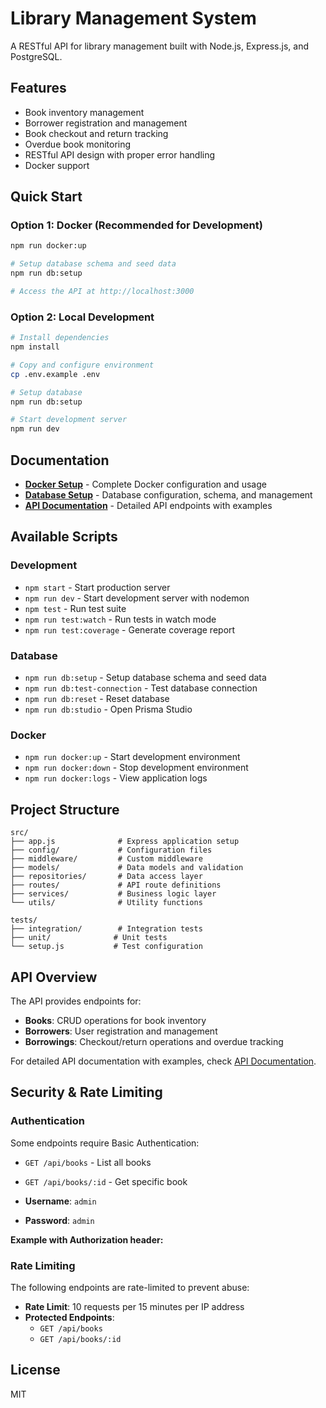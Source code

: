 # Library Management System

A RESTful API for library management built with Node.js, Express.js, and PostgreSQL.

## Features

- Book inventory management
- Borrower registration and management
- Book checkout and return tracking
- Overdue book monitoring
- RESTful API design with proper error handling
- Docker support

## Quick Start

### Option 1: Docker (Recommended for Development)

```bash
npm run docker:up

# Setup database schema and seed data
npm run db:setup

# Access the API at http://localhost:3000
```

### Option 2: Local Development

```bash
# Install dependencies
npm install

# Copy and configure environment
cp .env.example .env

# Setup database
npm run db:setup

# Start development server
npm run dev
```

## Documentation

- **[Docker Setup](docker-README.md)** - Complete Docker configuration and usage
- **[Database Setup](docs/database-setup.md)** - Database configuration, schema, and management
- **[API Documentation](docs/api-documentation.md)** - Detailed API endpoints with examples

## Available Scripts

### Development

- `npm start` - Start production server
- `npm run dev` - Start development server with nodemon
- `npm test` - Run test suite
- `npm run test:watch` - Run tests in watch mode
- `npm run test:coverage` - Generate coverage report

### Database

- `npm run db:setup` - Setup database schema and seed data
- `npm run db:test-connection` - Test database connection
- `npm run db:reset` - Reset database
- `npm run db:studio` - Open Prisma Studio

### Docker

- `npm run docker:up` - Start development environment
- `npm run docker:down` - Stop development environment
- `npm run docker:logs` - View application logs

## Project Structure

```
src/
├── app.js              # Express application setup
├── config/             # Configuration files
├── middleware/         # Custom middleware
├── models/             # Data models and validation
├── repositories/       # Data access layer
├── routes/             # API route definitions
├── services/           # Business logic layer
└── utils/              # Utility functions

tests/
├── integration/        # Integration tests
├── unit/              # Unit tests
└── setup.js           # Test configuration
```

## API Overview

The API provides endpoints for:

- **Books**: CRUD operations for book inventory
- **Borrowers**: User registration and management
- **Borrowings**: Checkout/return operations and overdue tracking

For detailed API documentation with examples, check [API Documentation](docs/api-documentation.md).

## Security & Rate Limiting

### Authentication

Some endpoints require Basic Authentication:

- `GET /api/books` - List all books
- `GET /api/books/:id` - Get specific book

- **Username**: `admin`
- **Password**: `admin`

**Example with Authorization header:**

### Rate Limiting

The following endpoints are rate-limited to prevent abuse:

- **Rate Limit**: 10 requests per 15 minutes per IP address
- **Protected Endpoints**:
  - `GET /api/books`
  - `GET /api/books/:id`

## License

MIT
